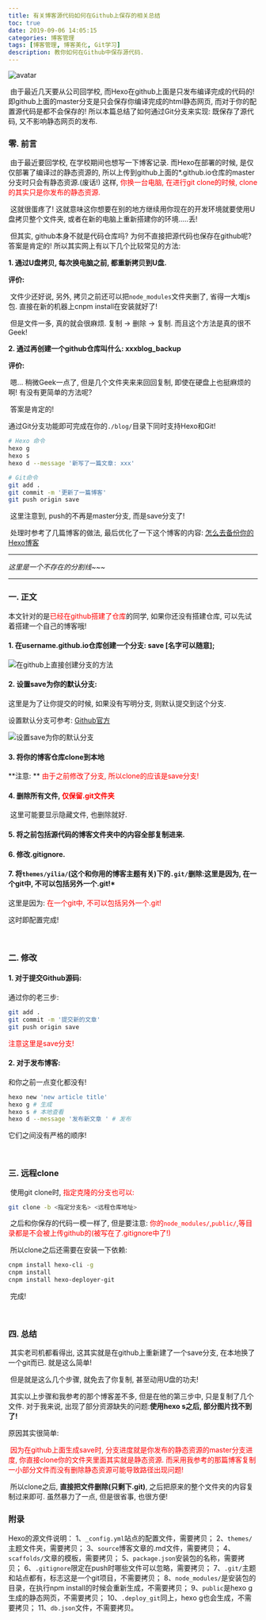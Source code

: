 ```yaml
---
title: 有关博客源代码如何在Github上保存的相关总结
toc: true
date: 2019-09-06 14:05:15
categories: 博客管理
tags: [博客管理, 博客美化, Git学习]
description: 教你如何在Github中保存源代码.
---
```


![avatar](https://timgsa.baidu.com/timg?image&quality=80&size=b9999_10000&sec=1567761824699&di=633c2ef16967472223b534b6eee9e1fb&imgtype=0&src=http%3A%2F%2Fwx1.sinaimg.cn%2Flarge%2F007z5ekzgy1fz8hzbldi3j30rs0fmjvj.jpg)

​		由于最近几天要从公司回学校, 而Hexo在github上面是只发布编译完成的代码的! 即github上面的master分支是只会保存你编译完成的html静态网页, 而对于你的配置源代码是都不会保存的! 所以本篇总结了如何通过Git分支来实现: 既保存了源代码, 又不影响静态网页的发布. 

<!--more-->

### 零. 前言

​		由于最近要回学校, 在学校期间也想写一下博客记录. 而Hexo在部署的时候, 是仅仅部署了编译过的静态资源的, 所以上传到github上面的*.github.io仓库的master分支时只会有静态资源.(废话!) 这样, <font color="#FF0000">你换一台电脑, 在进行git clone的时候, clone的其实只是你发布的静态资源. </font>

​		这就很蛋疼了! 这就意味这你想要在别的地方继续用你现在的开发环境就要使用U盘拷贝整个文件夹, 或者在新的电脑上重新搭建你的环境.....丢!

​		但其实, github本身不就是代码仓库吗? 为何不直接把源代码也保存在github呢? 答案是肯定的! 所以其实网上有以下几个比较常见的方法:

**1. 通过U盘拷贝, 每次换电脑之前, 都重新拷贝到U盘.**

**评价:**

​		文件少还好说, 另外, 拷贝之前还可以把`node_modules`文件夹删了, 省得一大堆js包. 直接在新的机器上cnpm install在安装就好了!

​		但是文件一多, 真的就会很麻烦. 复制 -> 删除 -> 复制. 而且这个方法是真的很不Geek!

**2. 通过再创建一个github仓库叫什么: xxxblog_backup**

**评价:**

​		嗯... 稍微Geek一点了, 但是几个文件夹来来回回复制, 即使在硬盘上也挺麻烦的啊! 有没有更简单的方法呢?

​		答案是肯定的!

​		通过Git分支功能即可完成在你的`./blog/`目录下同时支持Hexo和Git!

```bash
# Hexo 命令
hexo g
hexo s
hexo d --message '新写了一篇文章: xxx'

# Git命令
git add .
git commit -m '更新了一篇博客'
git push origin save
```

​		这里注意到, push的不再是master分支, 而是save分支了!

​		处理时参考了几篇博客的做法, 最后优化了一下这个博客的内容: [怎么去备份你的Hexo博客](https://www.jianshu.com/p/baab04284923)		

----------------------------

*这里是一个不存在的分割线~~~*

-------------------

### 一. 正文

​		本文针对的是<font color="#FF0000">已经在github搭建了仓库</font>的同学, 如果你还没有搭建仓库, 可以先试着搭建一个自己的博客哦!

#### 1. 在username.github.io仓库创建一个分支: **save** [名字可以随意];

![在github上直接创建分支的方法](https://upload-images.jianshu.io/upload_images/4904768-028896088d24cd6a.png?imageMogr2/auto-orient/strip|imageView2/2/w/594)

#### 2. 设置save为你的默认分支:

这里是为了让你提交的时候, 如果没有写明分支, 则默认提交到这个分支.

设置默认分支可参考: [Github官方](https://help.github.com/en/articles/setting-the-default-branch)

![设置save为你的默认分支](https://help.github.com/assets/images/help/repository/repository-options-branch.png)

#### 3. 将你的博客仓库clone到本地

**注意: ** <font color="#FF0000">由于之前修改了分支, 所以clone的应该是save分支!</font>

#### 4. 删除所有文件, <font color="#FF0000">仅保留.git文件夹</font>

​		这里可能要显示隐藏文件, 也删除就好.

#### 5. 将之前包括源代码的博客文件夹中的内容全部复制进来.

#### 6. 修改.gitignore.

#### 7. 将`themes/yilia/`(**这个和你用的博客主题有关**)下的`.git/`删除:这里是因为, 在一个git中, 不可以包括另外一个.git!*

这里是因为: <font color="#FF0000">在一个git中, 不可以包括另外一个.git!</font>

这时即配置完成!

<br/>

### 二. 修改

#### 1. 对于提交Github源码:

通过你的老三步:

```bash
git add .
git commit -m '提交新的文章'
git push origin save
```

<font color="#FF0000">注意这里是save分支!</font>

#### 2. 对于发布博客:

和你之前一点变化都没有!

```bash
hexo new 'new article title'
hexo g # 生成
hexo s # 本地查看
hexo d --message '发布新文章 ' # 发布
```

它们之间没有严格的顺序!

<br/>

### 三. 远程clone

​		使用git clone时, <font color="#FF0000">指定克隆的分支也可以:</font>

```bash
git clone -b <指定分支名> <远程仓库地址>
```

​		之后和你保存的代码一模一样了, 但是要注意: <font color="#FF0000">你的`node_modules/`,`public/`,等目录都是不会被上传github的(被写在了.gitignore中了!)</font>

​		所以clone之后还需要在安装一下依赖:

```bash
cnpm install hexo-cli -g
cnpm install
cnpm install hexo-deployer-git
```

​		完成!

<br/>

### 四. 总结

​		其实老司机都看得出, 这其实就是在github上重新建了一个save分支, 在本地换了一个git而已. 就是这么简单!

​		但是就是这么几个步骤, 就免去了你复制, 甚至动用U盘的功夫!

​		其实以上步骤和我参考的那个博客差不多, 但是在他的第三步中, 只是复制了几个文件. 对于我来说, 出现了部分资源缺失的问题:**使用hexo s之后, 部分图片找不到了!**

原因其实很简单:

​		<font color="#FF0000">因为在github上面生成save时, 分支进度就是你发布的静态资源的master分支进度, 你直接clone你的文件夹里面其实就是静态资源. 而采用我参考的那篇博客复制一小部分文件而没有删除静态资源可能导致路径出现问题!</font>

​		所以clone之后, **直接把文件删除(只剩下.git)**, 之后把原来的整个文件夹的内容复制过来即可. 虽然暴力了一点, 但是很省事, 也很方便!

### 附录

Hexo的源文件说明：
1、`_config.yml`站点的配置文件，需要拷贝；
2、`themes/`主题文件夹，需要拷贝；
3、`source`博客文章的.md文件，需要拷贝；
4、`scaffolds/`文章的模板，需要拷贝；
5、`package.json`安装包的名称，需要拷贝；
6、`.gitignore`限定在push时哪些文件可以忽略，需要拷贝；
7、`.git/`主题和站点都有，标志这是一个git项目，不需要拷贝；
8、`node_modules/`是安装包的目录，在执行npm install的时候会重新生成，不需要拷贝；
9、`public`是hexo g生成的静态网页，不需要拷贝；
10、`.deploy_git`同上，hexo g也会生成，不需要拷贝；
11、`db.json`文件，不需要拷贝。

